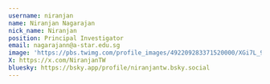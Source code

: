 ```yaml
---
username: niranjan
name: Niranjan Nagarajan
nick_name: Niranjan
position: Principal Investigator
email: nagarajann@a-star.edu.sg
image: 'https://pbs.twimg.com/profile_images/492209283371520000/XGi7L_94_400x400.jpeg'
X: https://x.com/NiranjanTW
bluesky: https://bsky.app/profile/niranjantw.bsky.social
---
```

